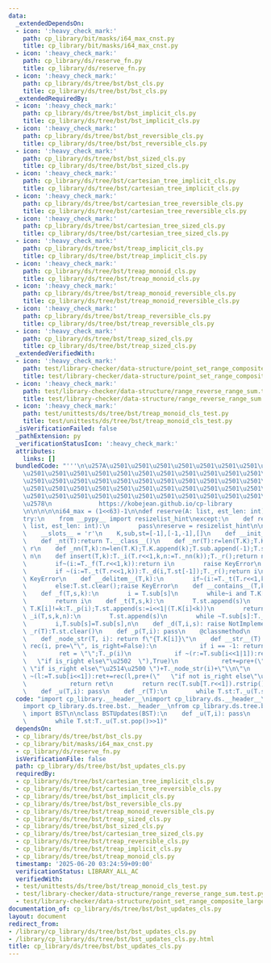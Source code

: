 ```yaml
---
data:
  _extendedDependsOn:
  - icon: ':heavy_check_mark:'
    path: cp_library/bit/masks/i64_max_cnst.py
    title: cp_library/bit/masks/i64_max_cnst.py
  - icon: ':heavy_check_mark:'
    path: cp_library/ds/reserve_fn.py
    title: cp_library/ds/reserve_fn.py
  - icon: ':heavy_check_mark:'
    path: cp_library/ds/tree/bst/bst_cls.py
    title: cp_library/ds/tree/bst/bst_cls.py
  _extendedRequiredBy:
  - icon: ':heavy_check_mark:'
    path: cp_library/ds/tree/bst/bst_implicit_cls.py
    title: cp_library/ds/tree/bst/bst_implicit_cls.py
  - icon: ':heavy_check_mark:'
    path: cp_library/ds/tree/bst/bst_reversible_cls.py
    title: cp_library/ds/tree/bst/bst_reversible_cls.py
  - icon: ':heavy_check_mark:'
    path: cp_library/ds/tree/bst/bst_sized_cls.py
    title: cp_library/ds/tree/bst/bst_sized_cls.py
  - icon: ':heavy_check_mark:'
    path: cp_library/ds/tree/bst/cartesian_tree_implicit_cls.py
    title: cp_library/ds/tree/bst/cartesian_tree_implicit_cls.py
  - icon: ':heavy_check_mark:'
    path: cp_library/ds/tree/bst/cartesian_tree_reversible_cls.py
    title: cp_library/ds/tree/bst/cartesian_tree_reversible_cls.py
  - icon: ':heavy_check_mark:'
    path: cp_library/ds/tree/bst/cartesian_tree_sized_cls.py
    title: cp_library/ds/tree/bst/cartesian_tree_sized_cls.py
  - icon: ':heavy_check_mark:'
    path: cp_library/ds/tree/bst/treap_implicit_cls.py
    title: cp_library/ds/tree/bst/treap_implicit_cls.py
  - icon: ':heavy_check_mark:'
    path: cp_library/ds/tree/bst/treap_monoid_cls.py
    title: cp_library/ds/tree/bst/treap_monoid_cls.py
  - icon: ':heavy_check_mark:'
    path: cp_library/ds/tree/bst/treap_monoid_reversible_cls.py
    title: cp_library/ds/tree/bst/treap_monoid_reversible_cls.py
  - icon: ':heavy_check_mark:'
    path: cp_library/ds/tree/bst/treap_reversible_cls.py
    title: cp_library/ds/tree/bst/treap_reversible_cls.py
  - icon: ':heavy_check_mark:'
    path: cp_library/ds/tree/bst/treap_sized_cls.py
    title: cp_library/ds/tree/bst/treap_sized_cls.py
  _extendedVerifiedWith:
  - icon: ':heavy_check_mark:'
    path: test/library-checker/data-structure/point_set_range_composite_large_array_treap.test.py
    title: test/library-checker/data-structure/point_set_range_composite_large_array_treap.test.py
  - icon: ':heavy_check_mark:'
    path: test/library-checker/data-structure/range_reverse_range_sum.test.py
    title: test/library-checker/data-structure/range_reverse_range_sum.test.py
  - icon: ':heavy_check_mark:'
    path: test/unittests/ds/tree/bst/treap_monoid_cls_test.py
    title: test/unittests/ds/tree/bst/treap_monoid_cls_test.py
  _isVerificationFailed: false
  _pathExtension: py
  _verificationStatusIcon: ':heavy_check_mark:'
  attributes:
    links: []
  bundledCode: "'''\n\u257A\u2501\u2501\u2501\u2501\u2501\u2501\u2501\u2501\u2501\u2501\
    \u2501\u2501\u2501\u2501\u2501\u2501\u2501\u2501\u2501\u2501\u2501\u2501\u2501\
    \u2501\u2501\u2501\u2501\u2501\u2501\u2501\u2501\u2501\u2501\u2501\u2501\u2501\
    \u2501\u2501\u2501\u2501\u2501\u2501\u2501\u2501\u2501\u2501\u2501\u2501\u2501\
    \u2501\u2501\u2501\u2501\u2501\u2501\u2501\u2501\u2501\u2501\u2501\u2501\u2501\
    \u2578\n             https://kobejean.github.io/cp-library               \n'''\n\
    \n\n\n\n\ni64_max = (1<<63)-1\n\ndef reserve(A: list, est_len: int) -> None: ...\n\
    try:\n    from __pypy__ import resizelist_hint\nexcept:\n    def resizelist_hint(A:\
    \ list, est_len: int):\n        pass\nreserve = resizelist_hint\n\nclass BST:\n\
    \    __slots__ = 'r'\n    K,sub,st=[-1],[-1,-1],[]\n    def __init__(T):T.r=T._nr()\n\
    \    def _nt(T):return T.__class__()\n    def _nr(T):r=len(T.K);T.K.append(i64_max);T.sub.append(-1);T.sub.append(-1);return\
    \ r\n    def _nn(T,k):n=len(T.K);T.K.append(k);T.sub.append(-1);T.sub.append(-1);return\
    \ n\n    def insert(T,k):T._i(T.r<<1,k,n:=T._nn(k));T._r();return n\n    def get(T,k):\n\
    \        if~(i:=T._f(T.r<<1,k)):return i\n        raise KeyError\n    def pop(T,k):\n\
    \        if ~(i:=T._t(T.r<<1,k)):T._d(i,T.st[-1]);T._r();return i\n        else:T.st.clear();raise\
    \ KeyError\n    def __delitem__(T,k):\n        if~(i:=T._t(T.r<<1,k)):T._d(i,T.st[-1]);T._r()\n\
    \        else:T.st.clear();raise KeyError\n    def __contains__(T,k):return 0<=T._f(T.r<<1,k)\n\
    \    def _f(T,s,k):\n        i = T.sub[s]\n        while~i and T.K[i]!=k:T._p(i);i=T.sub[i<<1|(T.K[i]<k)]\n\
    \        return i\n    def _t(T,s,k):\n        T.st.append(s)\n        while~(i:=T.sub[s])and\
    \ T.K[i]!=k:T._p(i);T.st.append(s:=i<<1|(T.K[i]<k))\n        return i\n    def\
    \ _i(T,s,k,n):\n        T.st.append(s)\n        while ~T.sub[s]:T._p(i:=T.sub[s]);T.st.append(s:=i<<1|(T.K[i]<k))\n\
    \        i,T.sub[s]=T.sub[s],n\n    def _d(T,i,s): raise NotImplemented\n    def\
    \ _r(T):T.st.clear()\n    def _p(T,i): pass\n    @classmethod\n    def reserve(cls,sz):sz+=1;reserve(cls.K,sz);reserve(cls.sub,sz<<1);reserve(cls.st,sz.bit_length()<<1)\n\
    \    def _node_str(T, i): return f\"{T.K[i]}\"\n    def __str__(T):\n        def\
    \ rec(i, pre=\"\", is_right=False):\n            if i == -1: return \"\"\n   \
    \         ret = \"\";T._p(i)\n            if ~(r:=T.sub[i<<1|1]):ret+=rec(r,pre+(\"\
    \   \"if is_right else\"\u2502  \"),True)\n            ret+=pre+(\"\u250C\u2500\
    \ \"if is_right else\"\u2514\u2500 \")+T._node_str(i)+\"\\n\"\n            if\
    \ ~(l:=T.sub[i<<1]):ret+=rec(l,pre+(\"   \"if not is_right else\"\u2502  \"),False)\n\
    \            return ret\n        return rec(T.sub[T.r<<1]).rstrip()\n\nclass BSTUpdates(BST):\n\
    \    def _u(T,i): pass\n    def _r(T):\n        while T.st:T._u(T.st.pop()>>1)\n"
  code: "import cp_library.__header__\nimport cp_library.ds.__header__\nimport cp_library.ds.tree.__header__\n\
    import cp_library.ds.tree.bst.__header__\nfrom cp_library.ds.tree.bst.bst_cls\
    \ import BST\n\nclass BSTUpdates(BST):\n    def _u(T,i): pass\n    def _r(T):\n\
    \        while T.st:T._u(T.st.pop()>>1)"
  dependsOn:
  - cp_library/ds/tree/bst/bst_cls.py
  - cp_library/bit/masks/i64_max_cnst.py
  - cp_library/ds/reserve_fn.py
  isVerificationFile: false
  path: cp_library/ds/tree/bst/bst_updates_cls.py
  requiredBy:
  - cp_library/ds/tree/bst/cartesian_tree_implicit_cls.py
  - cp_library/ds/tree/bst/cartesian_tree_reversible_cls.py
  - cp_library/ds/tree/bst/bst_implicit_cls.py
  - cp_library/ds/tree/bst/bst_reversible_cls.py
  - cp_library/ds/tree/bst/treap_monoid_reversible_cls.py
  - cp_library/ds/tree/bst/treap_sized_cls.py
  - cp_library/ds/tree/bst/bst_sized_cls.py
  - cp_library/ds/tree/bst/cartesian_tree_sized_cls.py
  - cp_library/ds/tree/bst/treap_reversible_cls.py
  - cp_library/ds/tree/bst/treap_implicit_cls.py
  - cp_library/ds/tree/bst/treap_monoid_cls.py
  timestamp: '2025-06-20 03:24:59+09:00'
  verificationStatus: LIBRARY_ALL_AC
  verifiedWith:
  - test/unittests/ds/tree/bst/treap_monoid_cls_test.py
  - test/library-checker/data-structure/range_reverse_range_sum.test.py
  - test/library-checker/data-structure/point_set_range_composite_large_array_treap.test.py
documentation_of: cp_library/ds/tree/bst/bst_updates_cls.py
layout: document
redirect_from:
- /library/cp_library/ds/tree/bst/bst_updates_cls.py
- /library/cp_library/ds/tree/bst/bst_updates_cls.py.html
title: cp_library/ds/tree/bst/bst_updates_cls.py
---
```

